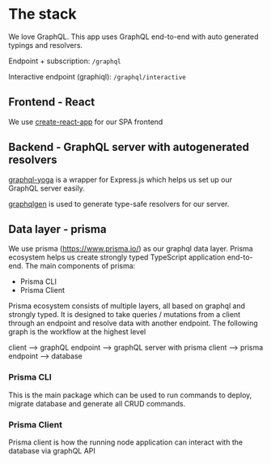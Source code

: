 # The stack

We love GraphQL. This app uses GraphQL end-to-end with auto generated typings and resolvers.

Endpoint + subscription: `/graphql`

Interactive endpoint (graphiql): `/graphql/interactive`

## Frontend - React

We use [create-react-app](https://github.com/facebook/create-react-app) for our SPA frontend

## Backend - GraphQL server with autogenerated resolvers

[graphql-yoga](https://github.com/prisma/graphql-yoga) is a wrapper for Express.js which helps us set up our GraphQL server easily.

[graphqlgen](https://github.com/prisma/graphqlgen) is used to generate type-safe resolvers for our server.

## Data layer - prisma

We use prisma (https://www.prisma.io/) as our graphql data layer. Prisma ecosystem helps us create strongly typed TypeScript application end-to-end. The main components of prisma:

- Prisma CLI
- Prisma Client

Prisma ecosystem consists of multiple layers, all based on graphql and strongly typed. It is designed to take queries / mutations from a client through an endpoint and resolve data with another endpoint. The following graph is the workflow at the highest level

client --> graphQL endpoint --> graphQL server with prisma client --> prisma endpoint --> database

### Prisma CLI

This is the main package which can be used to run commands to deploy, migrate database and generate all CRUD commands.

### Prisma Client

Prisma client is how the running node application can interact with the database via graphQL API